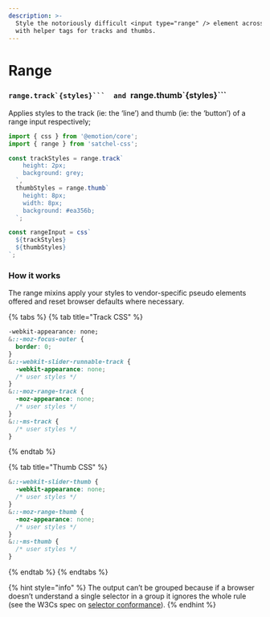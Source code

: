 ```yaml
---
description: >-
  Style the notoriously difficult <input type="range" /> element across browsers
  with helper tags for tracks and thumbs.
---
```


# Range

### ``range.track`{styles}```  and ``range.thumb`{styles}```

Applies styles to the track \(ie: the ‘line’\) and thumb \(ie: the ‘button’\) of a range input respectively;

```javascript
import { css } from '@emotion/core';
import { range } from 'satchel-css';

const trackStyles = range.track`
    height: 2px;
    background: grey;
  `,
  thumbStyles = range.thumb`
    height: 8px;
    width: 8px;
    background: #ea356b;
  `;

const rangeInput = css`
  ${trackStyles}
  ${thumbStyles}
`;
```

### How it works

The range mixins apply your styles to vendor-specific pseudo elements offered and reset browser defaults where necessary.

{% tabs %}
{% tab title="Track CSS" %}
```css
-webkit-appearance: none;
&::-moz-focus-outer {
  border: 0;
}
&::-webkit-slider-runnable-track {
  -webkit-appearance: none;
  /* user styles */
}
&::-moz-range-track {
  -moz-appearance: none;
  /* user styles */
}
&::-ms-track {
  /* user styles */
}
```
{% endtab %}

{% tab title="Thumb CSS" %}
```css
&::-webkit-slider-thumb {
  -webkit-appearance: none;
  /* user styles */
}
&::-moz-range-thumb {
  -moz-appearance: none;
  /* user styles */
}
&::-ms-thumb {
  /* user styles */
}
```
{% endtab %}
{% endtabs %}

{% hint style="info" %}
The output can’t be grouped because if a browser doesn’t understand a single selector in a group it ignores the whole rule \(see the W3Cs spec on [selector conformance](https://www.w3.org/TR/selectors-3/#Conformance)\).
{% endhint %}

